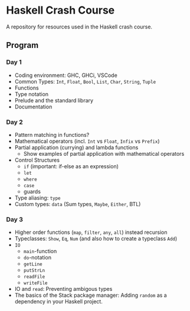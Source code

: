 # Haskell Crash Course

A repository for resources used in the Haskell crash course.

## Program

### Day 1
 - Coding environment: GHC, GHCi, VSCode
 - Common Types: `Int`, `Float`, `Bool`, `List`, `Char`, `String`, `Tuple`
 - Functions
 - Type notation
 - Prelude and the standard library
 - Documentation

### Day 2
 - Pattern matching in functions?
 - Mathematical operators (incl. `Int` vs `Float`, `Infix` vs `Prefix`)
 - Partial application (currying) and lambda functions
    - Show examples of partial application with mathematical operators
 - Control Structures
    - `if` (important: if-else as an expression)
    - `let`
    - `where`
    - `case`
    - guards
 - Type aliasing: `type`
 - Custom types: `data` (Sum types, `Maybe`, `Either`, BTL)

### Day 3
  - Higher order functions (`map`, `filter`, `any`, `all`) instead recursion
  - Typeclasses: `Show`, `Eq`, `Num` (and also how to create a typeclass `Add`)
  - `IO`
    - `main`-function
    - `do`-notation
    - `getLine`
    - `putStrLn`
    - `readFile`
    - `writeFile`
  - IO and `read`: Preventing ambigous types
  - The basics of the Stack package manager: Adding `random` as a dependency in your Haskell project.
